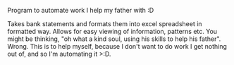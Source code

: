 Program to automate work I help my father with :D

Takes bank statements and formats them into excel spreadsheet in formatted way. 
Allows for easy viewing of information, patterns etc.
You might be thinking, "oh what a kind soul, using his skills to help his father". Wrong. This is to help myself, because I don't want to do work I get nothing out of, and so I'm automating it >:D. 